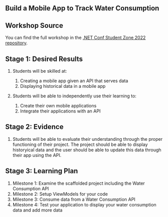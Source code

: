 ## Build a Mobile App to Track Water Consumption

## Workshop Source 

You can find the full workshop in the [.NET Conf Student Zone 2022 repository](https://github.com/microsoft/dotnetconf-studentzone/tree/main/Using%20.NET%20MAUI%20to%20Build%20a%20Mobile%20App).

## Stage 1: Desired Results 

1. Students will be skilled at:
   1. Creating a mobile app given an API that serves data
   2. Displaying historical data in a mobile app

2. Students will be able to independently use their learning to:
   1. Create their own mobile applications
   2. Integrate their applications with an API

## Stage 2: Evidence
 
1. Students will be able to evaluate their understanding through the proper functioning of their project. The project should be able to display historyical data and the user should be able to update this data through their app using the API.

## Stage 3: Learning Plan

1. Milestone 1: Examine the scaffolded project including the Water Consumption API
2. Milestone 2: Setup ViewModels for your code
3. Milestone 3: Consume data from a Water Consumption API
4. Milestone 4: Test your application to display your water consumption data and add more data
